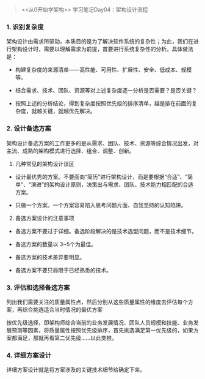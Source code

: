 > <<从0开始学架构>> 学习笔记Day04：架构设计流程
> 
### 1. 识别复杂度

架构设计由需求所驱动，本质目的是为了解决软件系统的复杂性；为此，我们在进行架构设计时，需要以理解需求为前提，首要进行系统复杂性的分析。具体做法是：

- 构建复杂度的来源清单——高性能、可用性、扩展性、安全、低成本、规模等。

- 结合需求、技术、团队、资源等对上述复杂度逐一分析是否需要？是否关键？

- 按照上述的分析结论，得到复杂度按照优先级的排序清单，越是排在前面的复杂度，就越关键，就越优先解决。


### 2. 设计备选方案

架构设计备选方案的工作更多的是从需求、团队、技术、资源等综合情况出发，对主流、成熟的架构模式进行选择、组合、调整、创新。

1. 几种常见的架构设计误区

- 设计最优秀的方案。不要面向“简历”进行架构设计，而是要根据“合适”、“简单”、“演进”的架构设计原则，决策出与需求、团队、技术能力相匹配的合适方案。

- 只做一个方案。一个方案容易陷入思考问题片面、自我坚持的认知陷阱。

2. 备选方案设计的注意事项

- 备选方案不要过于详细。备选阶段解决的是技术选型问题，而不是技术细节。

- 备选方案的数量以 3~5个为最佳。

- 备选方案的技术差异要明显。

- 备选方案不要只局限于已经熟悉的技术。

### 3. 评估和选择备选方案

列出我们需要关注的质量属性点，然后分别从这些质量属性的维度去评估每个方案，再综合挑选适合当时情况的最优方案

按优先级选择，即架构师综合当前的业务发展情况、团队人员规模和技能、业务发展预测等因素，将质量属性按照优先级排序，首先挑选满足第一优先级的，如果方案都满足，那就再看第二优先级……以此类推。


### 4. 详细方案设计

详细方案设计就是将方案涉及的关键技术细节给确定下来。